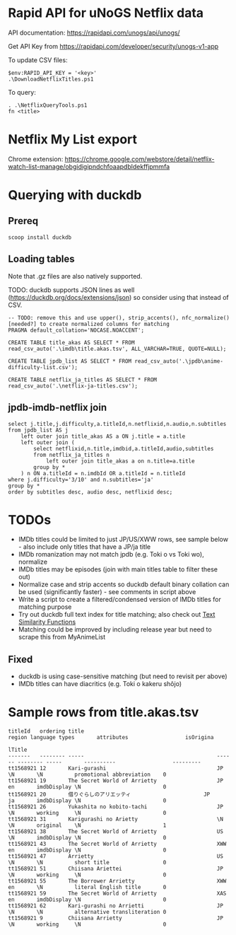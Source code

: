 # Rapid API for uNoGS Netflix data

API documentation: https://rapidapi.com/unogs/api/unogs/

Get API Key from https://rapidapi.com/developer/security/unogs-v1-app

To update CSV files:
```
$env:RAPID_API_KEY = '<key>'
.\DownloadNetflixTitles.ps1
```

To query:
```
. .\NetflixQueryTools.ps1
fn <title>
```

# Netflix My List export

Chrome extension: https://chrome.google.com/webstore/detail/netflix-watch-list-manage/obgidigipndchfoaapdbldekffjpmmfa

# Querying with duckdb
## Prereq
```
scoop install duckdb
```

## Loading tables
Note that .gz files are also natively supported.

TODO: duckdb supports JSON lines as well (https://duckdb.org/docs/extensions/json) so consider using that instead of CSV.

```
-- TODO: remove this and use upper(), strip_accents(), nfc_normalize() [needed?] to create normalized columns for matching
PRAGMA default_collation='NOCASE.NOACCENT';

CREATE TABLE title_akas AS SELECT * FROM read_csv_auto('.\imdb\title.akas.tsv', ALL_VARCHAR=TRUE, QUOTE=NULL);

CREATE TABLE jpdb_list AS SELECT * FROM read_csv_auto('.\jpdb\anime-difficulty-list.csv');

CREATE TABLE netflix_ja_titles AS SELECT * FROM read_csv_auto('.\netflix-ja-titles.csv');
```

## jpdb-imdb-netflix join
```
select j.title,j.difficulty,a.titleId,n.netflixid,n.audio,n.subtitles
from jpdb_list AS j
    left outer join title_akas AS a ON j.title = a.title
    left outer join (
        select netflixid,n.title,imdbid,a.titleId,audio,subtitles
        from netflix_ja_titles n
            left outer join title_akas a on n.title=a.title
        group by *
    ) n ON a.titleId = n.imdbId OR a.titleId = n.titleId
where j.difficulty='3/10' and n.subtitles='ja'
group by *
order by subtitles desc, audio desc, netflixid desc;
```

# TODOs
- IMDb titles could be limited to just JP/US/XWW rows, see sample below - also include only titles that have a JP/ja title
- IMDb romanization may not match jpdb (e.g. Toki o vs Toki wo), normalize
- IMDb titles may be episodes (join with main titles table to filter these out)
- Normalize case and strip accents so duckdb default binary collation can be used (significantly faster) - see comments in script above
- Write a script to create a filtered/condensed version of IMDb titles for matching purpose
- Try out duckdb full text index for title matching; also check out [Text Similarity Functions](https://duckdb.org/docs/sql/functions/char#text-similarity-functions) 
- Matching could be improved by including release year but need to scrape this from MyAnimeList
## Fixed
- duckdb is using case-sensitive matching (but need to revisit per above)
- IMDb titles can have diacritics (e.g. Toki o kakeru shôjo)

# Sample rows from title.akas.tsv
```
titleId   ordering title                                          region language types       attributes                  isOrigina
                                                                                                                          lTitle
-------   -------- -----                                          ------ -------- -----       ----------                  ---------
tt1568921 12       Kari-gurashi                                   JP     \N       \N          promotional abbreviation    0
tt1568921 19       The Secret World of Arrietty                   JP     en       imdbDisplay \N                          0
tt1568921 20       借りぐらしのアリエッティ                       JP     ja       imdbDisplay \N                          0
tt1568921 26       Yukashita no kobito-tachi                      JP     \N       working     \N                          0
tt1568921 31       Karigurashi no Arietty                         \N     \N       original    \N                          1
tt1568921 38       The Secret World of Arrietty                   US     \N       imdbDisplay \N                          0
tt1568921 43       The Secret World of Arrietty                   XWW    en       imdbDisplay \N                          0
tt1568921 47       Arrietty                                       US     \N       \N          short title                 0
tt1568921 51       Chiisana Ariettei                              JP     \N       working     \N                          0
tt1568921 55       The Borrower Arrietty                          XWW    en       \N          literal English title       0
tt1568921 59       The Secret World of Arrietty                   XAS    en       imdbDisplay \N                          0
tt1568921 62       Kari-gurashi no Arrietti                       JP     \N       \N          alternative transliteration 0
tt1568921 9        Chiisana Arrietty                              JP     \N       working     \N                          0
```

